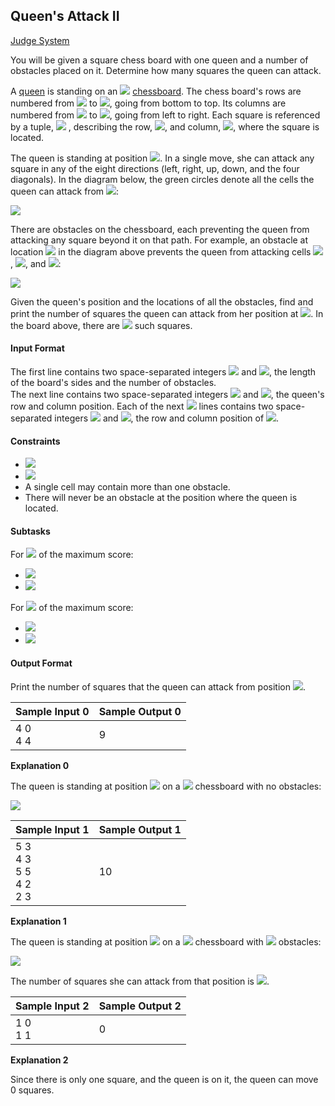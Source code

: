 ## Queen's Attack II

[Judge System](https://www.hackerrank.com/challenges/queens-attack-2/problem)

You will be given a square chess board with one queen and a number of obstacles placed on it. Determine how many squares the queen can attack.

A [queen](https://en.wikipedia.org/wiki/Queen_%28chess%29) is standing on an <img src="https://latex.codecogs.com/svg.latex?\Large&space;n\times{n}"> [chessboard](https://en.wikipedia.org/wiki/Chess). The chess board's rows are numbered from <img src="https://latex.codecogs.com/svg.latex?\Large&space;1"> to <img src="https://latex.codecogs.com/svg.latex?\Large&space;n">, going from bottom to top. Its columns are numbered from <img src="https://latex.codecogs.com/svg.latex?\Large&space;1"> to <img src="https://latex.codecogs.com/svg.latex?\Large&space;n">, going from left to right. Each square is referenced by a tuple, <img src="https://latex.codecogs.com/svg.latex?\Large&space;(r,c)"> , describing the row, <img src="https://latex.codecogs.com/svg.latex?\Large&space;r">, and column, <img src="https://latex.codecogs.com/svg.latex?\Large&space;c">, where the square is located.

The queen is standing at position <img src="https://latex.codecogs.com/svg.latex?\Large&space;r_q,c_q">. In a single move, she can attack any square in any of the eight directions (left, right, up, down, and the four diagonals). In the diagram below, the green circles denote all the cells the queen can attack from <img src="https://latex.codecogs.com/svg.latex?\Large&space;(4,4)">:

![](https://github.com/andy489/Data_Structures_and_Algorithms_CPP/blob/master/assets/Queen's%20Attack%20II%2001.png)

There are obstacles on the chessboard, each preventing the queen from attacking any square beyond it on that path. For example, an obstacle at location <img src="https://latex.codecogs.com/svg.latex?\Large&space;(3,5)"> in the diagram above prevents the queen from attacking cells <img src="https://latex.codecogs.com/svg.latex?\Large&space;(3,5)">, <img src="https://latex.codecogs.com/svg.latex?\Large&space;(2,6)">, and <img src="https://latex.codecogs.com/svg.latex?\Large&space;(1,7)">:

![](https://github.com/andy489/Data_Structures_and_Algorithms_CPP/blob/master/assets/Queen's%20Attack%20II%2002.png)

Given the queen's position and the locations of all the obstacles, find and print the number of squares the queen can attack from her position at <img src="https://latex.codecogs.com/svg.latex?\Large&space;(r_q,r_c)">. In the board above, there are <img src="https://latex.codecogs.com/svg.latex?\Large&space;24"> such squares.

#### Input Format

The first line contains two space-separated integers <img src="https://latex.codecogs.com/svg.latex?\Large&space;n"> and <img src="https://latex.codecogs.com/svg.latex?\Large&space;k">, the length of the board's sides and the number of obstacles.<br>
The next line contains two space-separated integers <img src="https://latex.codecogs.com/svg.latex?\Large&space;r_q"> and <img src="https://latex.codecogs.com/svg.latex?\Large&space;c_q">, the queen's row and column position.
Each of the next <img src="https://latex.codecogs.com/svg.latex?\Large&space;k"> lines contains two space-separated integers <img src="https://latex.codecogs.com/svg.latex?\Large&space;r[i]"> and <img src="https://latex.codecogs.com/svg.latex?\Large&space;c[i]">, the row and column position of <img src="https://latex.codecogs.com/svg.latex?\Large&space;obstacle[i]">.

#### Constraints

- <img src="https://latex.codecogs.com/svg.latex?\Large&space;0\le{n}\le{10^5}">
- <img src="https://latex.codecogs.com/svg.latex?\Large&space;0\le{k}\le{10^5}">
- A single cell may contain more than one obstacle.
- There will never be an obstacle at the position where the queen is located.

#### Subtasks

For <img src="https://latex.codecogs.com/svg.latex?\Large&space;30%"> of the maximum score:

- <img src="https://latex.codecogs.com/svg.latex?\Large&space;0<n\le{100}">
- <img src="https://latex.codecogs.com/svg.latex?\Large&space;0\le{k}\le{100}">

For <img src="https://latex.codecogs.com/svg.latex?\Large&space;55%"> of the maximum score:

- <img src="https://latex.codecogs.com/svg.latex?\Large&space;0<n\le{1000}">
- <img src="https://latex.codecogs.com/svg.latex?\Large&space;0\le{k}\le{10^5}">

#### Output Format

Print the number of squares that the queen can attack from position <img src="https://latex.codecogs.com/svg.latex?\Large&space;(r_q,c_q)">.

Sample Input 0|Sample Output 0
-|-
4 0<br>4 4|9

**Explanation 0**

The queen is standing at position <img src="https://latex.codecogs.com/svg.latex?\Large&space;(4,4)"> on a <img src="https://latex.codecogs.com/svg.latex?\Large&space;4\times{4}"> chessboard with no obstacles:

![](https://github.com/andy489/Data_Structures_and_Algorithms_CPP/blob/master/assets/Queen's%20Attack%20II%2003.png)

Sample Input 1|Sample Output 1
-|-
5 3<br>4 3<br>5 5<br>4 2<br>2 3|10

**Explanation 1**

The queen is standing at position <img src="https://latex.codecogs.com/svg.latex?\Large&space;(4,3)"> on a <img src="https://latex.codecogs.com/svg.latex?\Large&space;5\times{5}"> chessboard with <img src="https://latex.codecogs.com/svg.latex?\Large&space;k=3"> obstacles:

![](https://github.com/andy489/Data_Structures_and_Algorithms_CPP/blob/master/assets/Queen's%20Attack%20II%2004.png)

The number of squares she can attack from that position is <img src="https://latex.codecogs.com/svg.latex?\Large&space;10">.

Sample Input 2|Sample Output 2
-|-
1 0<br>1 1|0

**Explanation 2**

Since there is only one square, and the queen is on it, the queen can move 0 squares.
